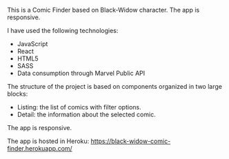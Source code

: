 This is a Comic Finder based on Black-Widow character. The app is responsive.

I have used the following technologies:
- JavaScript
- React
- HTML5
- SASS
- Data consumption through Marvel Public API

The structure of the project is based on components organized in two large blocks:
- Listing: the list of comics with filter options.
- Detail: the information about the selected comic.

The app is responsive.

The app is hosted in Heroku:
https://black-widow-comic-finder.herokuapp.com/

